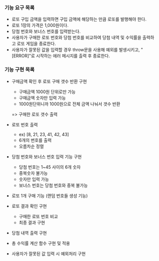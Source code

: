### 기능 요구 목록

- 로또 구입 금액을 입력하면 구입 금액에 해당하는 만큼 로또를 발행해야 한다.
- 로또 1장의 가격은 1,000원이다.
- 당첨 번호와 보너스 번호를 입력받는다.
- 사용자가 구매한 로또 번호와 당첨 번호를 비교하여 당첨 내역 및 수익률을 출력하고 로또 게임을 종료한다.
- 사용자가 잘못된 값을 입력할 경우 throw문을 사용해 예외를 발생시키고, "[ERROR]"로 시작하는 에러 메시지를 출력 후 종료한다.

### 기능 구현 목록

- 구매금액 확인 후 로또 구매 갯수 반환 구현

  - 구매금액 1000원 단위로만 가능
  - 구매금액 숫자만 입력 가능
  - 1000원단위니까 1000원으로 전체 금액 나눠서 갯수 반환

  => 구매한 로또 갯수 출력

- 로또 번호 출력

  - ex) [8, 21, 23, 41, 42, 43]
  - 6개의 번호를 출력
  - 오름차순 정렬

- 당첨 번호와 보너스 번호 입력 기능 구현

  - 당첨 번호는 1~45 사이의 6개 숫자
  - 중복숫자 불가능
  - 숫자만 입력 가능
  - 보너스 번호는 당첨 번호와 중복 불가능

- 로또 1개 구매 기능 (랜덤 번호들 생성 기능)
- 로또 결과 확인 구현
  - 구매한 로또 번호 비교
  - 최종 결과 구현
- 당첨 내역 출력 구현
- 총 수익률 계산 함수 구현 및 적용
- 사용자가 잘못된 값 입력 시 예외처리 구현
